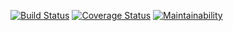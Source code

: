 [![Build Status](https://travis-ci.org/Phionamary/Fast-Food-Fast.svg?branch=Database)](https://travis-ci.org/Phionamary/Fast-Food-Fast)
[![Coverage Status](https://coveralls.io/repos/github/Phionamary/Fast-Food-Fast/badge.svg?branch=Database)](https://coveralls.io/github/Phionamary/Fast-Food-Fast?branch=Database)
[![Maintainability](https://api.codeclimate.com/v1/badges/14ceda9d0603ab17f897/maintainability)](https://codeclimate.com/github/Phionamary/Fast-Food-Fast/maintainability)